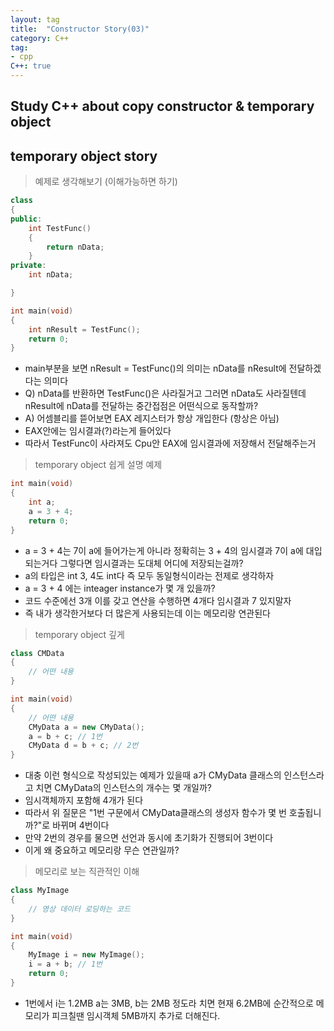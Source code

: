 ```yaml
---
layout: tag
title:  "Constructor Story(03)"
category: C++
tag:
- cpp
C++: true
---
```

## Study C++ about copy constructor & temporary object

## temporary object story

> 예제로 생각해보기 (이해가능하면 하기)

```cpp
class
{
public:
    int TestFunc()
    {
        return nData;
    }
private:
    int nData;

}

int main(void)
{
    int nResult = TestFunc();
    return 0;
}
```

- main부분을 보면 nResult = TestFunc()의 의미는 nData를 nResult에 전달하겠다는 의미다
- Q) nData를 반환하면 TestFunc()은 사라질거고 그러면 nData도 사라질텐데 nResult에 nData를 전달하는 중간접점은 어떤식으로 동작할까?
- A) 어셈블리를 뜯어보면 EAX 레지스터가 항상 개입한다 (항상은 아님)
- EAX안에는 임시결과(?)라는게 들어있다
- 따라서 TestFunc이 사라져도 Cpu안 EAX에 임시결과에 저장해서 전달해주는거

> temporary object 쉽게 설명 예제

```cpp
int main(void)
{
    int a;
    a = 3 + 4;
    return 0;
}
```

- a = 3 + 4는 7이 a에 들어가는게 아니라 정확히는 3 + 4의 임시결과 7이 a에 대입되는거다 그렇다면 임시결과는 도대체 어디에 저장되는걸까?
- a의 타입은 int 3, 4도 int다 즉 모두 동일형식이라는 전제로 생각하자
- a = 3 + 4 에는 inteager instance가 몇 개 있을까?
- 코드 수준에선 3개 이를 갖고 연산을 수행하면 4개다 임시결과 7 있지말자
- 즉 내가 생각한거보다 더 많은게 사용되는데 이는 메모리랑 연관된다

> temporary object 깊게

```cpp
class CMData
{
    // 어떤 내용
}

int main(void)
{
    // 어떤 내용
    CMyData a = new CMyData();
    a = b + c; // 1번
    CMyData d = b + c; // 2번
}
````

- 대충 이런 형식으로 작성되있는 예제가 있을때 a가 CMyData 클래스의 인스턴스라고 치면 CMyData의 인스턴스의 개수는 몇 개일까?
- 임시객체까지 포함해 4개가 된다
- 따라서 위 질문은 "1번 구문에서 CMyData클래스의 생성자 함수가 몇 번 호출됩니까?"로 바뀌며 4번이다
- 만약 2번의 경우를 물으면 선언과 동시에 초기화가 진행되어 3번이다
- 이게 왜 중요하고 메모리랑 무슨 연관일까?

> 메모리로 보는 직관적인 이해

```cpp
class MyImage
{
    // 영상 데이터 로딩하는 코드
}

int main(void)
{
    MyImage i = new MyImage();
    i = a + b; // 1번
    return 0;
}
```

- 1번에서 i는 1.2MB a는 3MB, b는 2MB 정도라 치면 현재 6.2MB에 순간적으로 메모리가 피크칠땐 임시객체 5MB까지 추가로 더해진다.